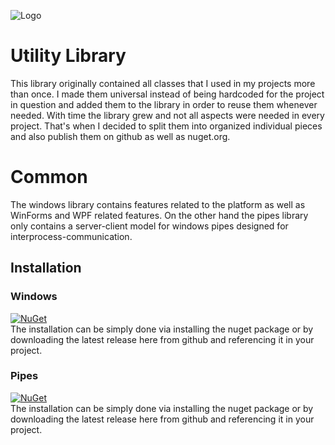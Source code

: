 ![Logo](../master/logo.png)

# Utility Library
This library originally contained all classes that I used in my projects more than once. I made them universal instead of being hardcoded for the project in question and added them to the library in order to reuse them whenever needed. With time the library grew and not all aspects were needed in every project. That's when I decided to split them into organized individual pieces and also publish them on github as well as nuget.org.

# Common
The windows library contains features related to the platform as well as WinForms and WPF related features. On the other hand the pipes library only contains a server-client model for windows pipes designed for interprocess-communication.
  
## Installation
### Windows
[![NuGet](https://img.shields.io/nuget/v/Narumikazuchi.Windows.svg)](https://www.nuget.org/packages/Narumikazuchi.Windows)  
The installation can be simply done via installing the nuget package or by downloading the latest release here from github and referencing it in your project.
### Pipes
[![NuGet](https://img.shields.io/nuget/v/Narumikazuchi.Windows.Pipes.svg)](https://www.nuget.org/packages/Narumikazuchi.Windows.Pipes)  
The installation can be simply done via installing the nuget package or by downloading the latest release here from github and referencing it in your project.
